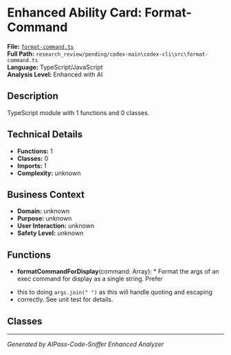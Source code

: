 # Enhanced Ability Card: Format-Command

**File:** [`format-command.ts`](file:///research_review/pending/codex-main\codex-cli\src\format-command.ts)  
**Full Path:** `research_review/pending/codex-main\codex-cli\src\format-command.ts`  
**Language:** TypeScript/JavaScript  
**Analysis Level:** Enhanced with AI

## Description

TypeScript module with 1 functions and 0 classes.

## Technical Details

- **Functions:** 1
- **Classes:** 0
- **Imports:** 1
- **Complexity:** unknown




## Business Context

- **Domain:** unknown
- **Purpose:** unknown
- **User Interaction:** unknown
- **Safety Level:** unknown






## Functions

- **formatCommandForDisplay**(command: Array<string>): * Format the args of an exec command for display as a single string. Prefer
 * this to doing `args.join(" ")` as this will handle quoting and escaping
 * correctly. See unit test for details.

## Classes



---
*Generated by AIPass-Code-Sniffer Enhanced Analyzer*
